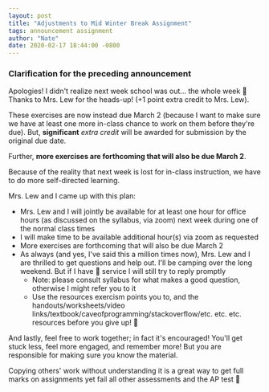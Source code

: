 ```yaml
---
layout: post
title: "Adjustments to Mid Winter Break Assignment"
tags: announcement assignment
author: "Nate"
date: 2020-02-17 18:44:00 -0800
---
```


### Clarification for the preceding announcement

Apologies! I didn't realize next week school was out... the whole week 🙈 Thanks to Mrs. Lew for the heads-up! (+1 point extra credit to Mrs. Lew).

These exercises are now instead due March 2 (because I want to make sure we have at least one more in-class chance to work on them before they're due). But, **significant** _extra credit_ will be awarded for submission by the original due date.

Further, **more exercises are forthcoming that will also be due March 2**.

Because of the reality that next week is lost for in-class instruction, we have to do more self-directed learning.

Mrs. Lew and I came up with this plan:

- Mrs. Lew and I will jointly be available for at least one hour for office hours (as discussed on the syllabus, via zoom) next week during one of the normal class times
- I will make time to be available additional hour(s) via zoom as requested
- More exercises are forthcoming that will also be due March 2
- As always (and yes, I've said this a million times now), Mrs. Lew and I are thrilled to get questions and help out. I'll be camping over the long weekend. But if I have 📶 service I will still try to reply promptly
  - Note: please consult syllabus for what makes a good question, otherwise I might refer you to it
  - Use the resources exercism points you to, and the handouts/worksheets/video links/textbook/caveofprogramming/stackoverflow/etc. etc. etc. resources before you give up! 💪

And lastly, feel free to work together; in fact it's encouraged! You'll get stuck less, feel more engaged, and remember more! But you are responsible for making sure you know the material.

Copying others' work without understanding it is a great way to get full marks on assignments yet fail all other assessments and the AP test 😬
